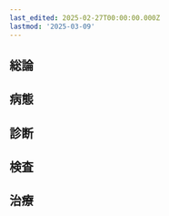 ```yaml
---
last_edited: 2025-02-27T00:00:00.000Z
lastmod: '2025-03-09'
---
```





## 総論

  

## 病態

  

## 診断

  

## 検査

  

## 治療
